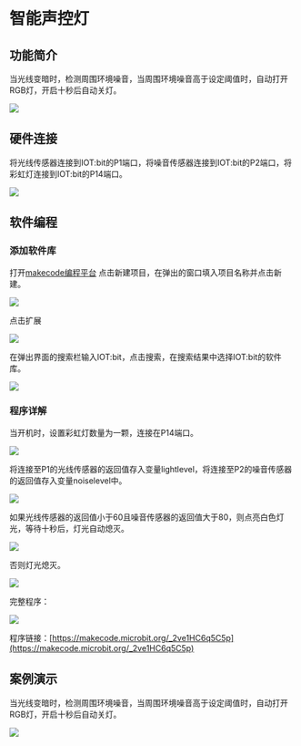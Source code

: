 # 智能声控灯

## 功能简介

当光线变暗时，检测周围环境噪音，当周围环境噪音高于设定阈值时，自动打开RGB灯，开启十秒后自动关灯。

![](./images/)

## 硬件连接

将光线传感器连接到IOT:bit的P1端口，将噪音传感器连接到IOT:bit的P2端口，将彩虹灯连接到IOT:bit的P14端口。

![](./images/)

## 软件编程

### 添加软件库

打开[makecode编程平台](https://makecode.microbit.org/)
点击新建项目，在弹出的窗口填入项目名称并点击新建。

![](./images/)

点击扩展

![](./images/)

在弹出界面的搜索栏输入IOT:bit，点击搜索，在搜索结果中选择IOT:bit的软件库。

![](./images/)

### 程序详解

当开机时，设置彩虹灯数量为一颗，连接在P14端口。

![](./images/)

将连接至P1的光线传感器的返回值存入变量lightlevel，将连接至P2的噪音传感器的返回值存入变量noiselevel中。

![](./images/)

如果光线传感器的返回值小于60且噪音传感器的返回值大于80，则点亮白色灯光，等待十秒后，灯光自动熄灭。

![](./images/)

否则灯光熄灭。

![](./images/)

完整程序：

![](./images/)

程序链接：[https://makecode.microbit.org/_2ve1HC6q5C5p](https://makecode.microbit.org/_2ve1HC6q5C5p)

## 案例演示


当光线变暗时，检测周围环境噪音，当周围环境噪音高于设定阈值时，自动打开RGB灯，开启十秒后自动关灯。

![](./images/)
